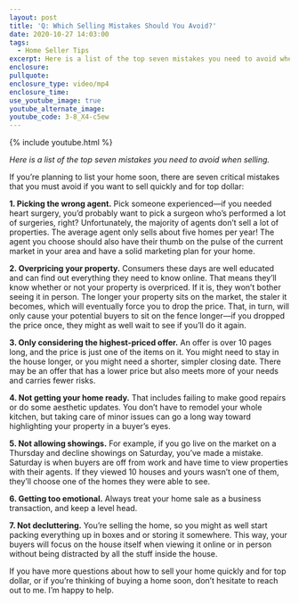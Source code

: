 ```yaml
---
layout: post
title: 'Q: Which Selling Mistakes Should You Avoid?'
date: 2020-10-27 14:03:00
tags:
  - Home Seller Tips
excerpt: Here is a list of the top seven mistakes you need to avoid when selling.
enclosure:
pullquote:
enclosure_type: video/mp4
enclosure_time:
use_youtube_image: true
youtube_alternate_image:
youtube_code: 3-8_X4-c5ew
---
```


{% include youtube.html %}

*Here is a list of the top seven mistakes you need to avoid when selling.*

If you’re planning to list your home soon, there are seven critical mistakes that you must avoid if you want to sell quickly and for top dollar:

**1\. Picking the wrong agent.** Pick someone experienced—if you needed heart surgery, you’d probably want to pick a surgeon who’s performed a lot of surgeries, right? Unfortunately, the majority of agents don’t sell a lot of properties. The average agent only sells about five homes per year\! The agent you choose should also have their thumb on the pulse of the current market in your area and have a solid marketing plan for your home.

**2\. Overpricing your property.** Consumers these days are well educated and can find out everything they need to know online. That means they’ll know whether or not your property is overpriced. If it is, they won’t bother seeing it in person. The longer your property sits on the market, the staler it becomes, which will eventually force you to drop the price. That, in turn, will only cause your potential buyers to sit on the fence longer—if you dropped the price once, they might as well wait to see if you’ll do it again.

**3\. Only considering the highest-priced offer.** An offer is over 10 pages long, and the price is just one of the items on it. You might need to stay in the house longer, or you might need a shorter, simpler closing date. There may be an offer that has a lower price but also meets more of your needs and carries fewer risks.

**4\. Not getting your home ready.** That includes failing to make good repairs or do some aesthetic updates. You don’t have to remodel your whole kitchen, but taking care of minor issues can go a long way toward highlighting your property in a buyer’s eyes.

**5\. Not allowing showings.** For example, if you go live on the market on a Thursday and decline showings on Saturday, you’ve made a mistake. Saturday is when buyers are off from work and have time to view properties with their agents. If they viewed 10 houses and yours wasn’t one of them, they’ll choose one of the homes they were able to see.

**6\. Getting too emotional.** Always treat your home sale as a business transaction, and keep a level head.

**7\. Not decluttering.** You’re selling the home, so you might as well start packing everything up in boxes and or storing it somewhere. This way, your buyers will focus on the house itself when viewing it online or in person without being distracted by all the stuff inside the house.

If you have more questions about how to sell your home quickly and for top dollar, or if you’re thinking of buying a home soon, don’t hesitate to reach out to me. I’m happy to help.